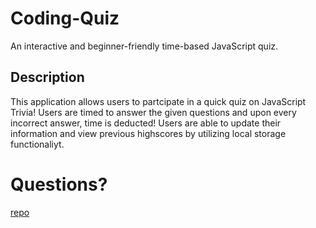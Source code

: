 # Coding-Quiz
An interactive and beginner-friendly time-based JavaScript quiz.

## Description
This application allows users to partcipate in a quick quiz on JavaScript Trivia! Users are timed to answer the given questions and upon every incorrect answer, time is deducted! Users are able to update their information and view previous highscores by utilizing local storage functionaliyt.

# Questions?
[repo](https://github.com/nicolalenee/Coding-Quiz)
